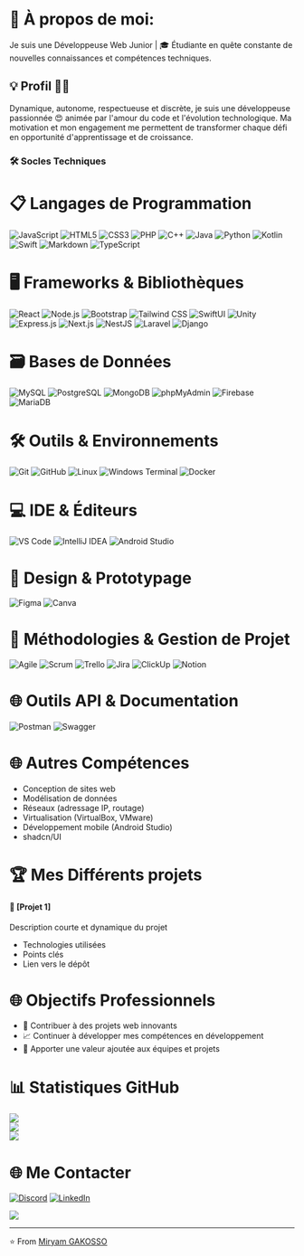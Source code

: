 # 💫 À propos de moi:
Je suis une Développeuse Web Junior | 🎓 Étudiante en quête constante de nouvelles connaissances et compétences techniques.

## 💡 Profil ​👩‍🦱
Dynamique, autonome, respectueuse et discrète, je suis une développeuse passionnée 😍 animée par l'amour du code et l'évolution technologique. 
Ma motivation et mon engagement me permettent de transformer chaque défi en opportunité d'apprentissage et de croissance.

### 🛠️ Socles Techniques

# 📋 Langages de Programmation
![JavaScript](https://img.shields.io/badge/JavaScript-F7DF1E?style=for-the-badge&logo=javascript&logoColor=black)
![HTML5](https://img.shields.io/badge/HTML5-E34F26?style=for-the-badge&logo=html5&logoColor=white)
![CSS3](https://img.shields.io/badge/CSS3-1572B6?style=for-the-badge&logo=css3&logoColor=white)
![PHP](https://img.shields.io/badge/PHP-777BB4?style=for-the-badge&logo=php&logoColor=white)
![C++](https://img.shields.io/badge/C++-00599C?style=for-the-badge&logo=cplusplus&logoColor=white)
![Java](https://img.shields.io/badge/Java-ED8B00?style=for-the-badge&logo=java&logoColor=white)
![Python](https://img.shields.io/badge/Python-3776AB?style=for-the-badge&logo=python&logoColor=white)
![Kotlin](https://img.shields.io/badge/Kotlin-0095D5?style=for-the-badge&logo=kotlin&logoColor=white)
![Swift](https://img.shields.io/badge/Swift-FA7343?style=for-the-badge&logo=swift&logoColor=white)
![Markdown](https://img.shields.io/badge/Markdown-000000?style=for-the-badge&logo=markdown&logoColor=white)
![TypeScript](https://img.shields.io/badge/TypeScript-007ACC?style=for-the-badge&logo=typescript&logoColor=white)

# 🖥️ Frameworks & Bibliothèques
![React](https://img.shields.io/badge/React-20232A?style=for-the-badge&logo=react&logoColor=61DAFB)
![Node.js](https://img.shields.io/badge/Node.js-43853D?style=for-the-badge&logo=node.js&logoColor=white)
![Bootstrap](https://img.shields.io/badge/Bootstrap-563D7C?style=for-the-badge&logo=bootstrap&logoColor=white)
![Tailwind CSS](https://img.shields.io/badge/Tailwind_CSS-38B2AC?style=for-the-badge&logo=tailwind-css&logoColor=white)
![SwiftUI](https://img.shields.io/badge/SwiftUI-007ACC?style=for-the-badge&logo=swift&logoColor=white)
![Unity](https://img.shields.io/badge/Unity-100000?style=for-the-badge&logo=unity&logoColor=white)
![Express.js](https://img.shields.io/badge/Express.js-404d59?style=for-the-badge&logo=express&logoColor=61DAFB)
![Next.js](https://img.shields.io/badge/Next.js-black?style=for-the-badge&logo=next.js&logoColor=white)
![NestJS](https://img.shields.io/badge/NestJS-E0234E?style=for-the-badge&logo=nestjs&logoColor=white)
![Laravel](https://img.shields.io/badge/Laravel-FF2D20?style=for-the-badge&logo=laravel&logoColor=white)
![Django](https://img.shields.io/badge/Django-092E20?style=for-the-badge&logo=django&logoColor=white)

# 🗃️ Bases de Données
![MySQL](https://img.shields.io/badge/MySQL-4479A1?style=for-the-badge&logo=mysql&logoColor=white)
![PostgreSQL](https://img.shields.io/badge/PostgreSQL-316192?style=for-the-badge&logo=postgresql&logoColor=white)
![MongoDB](https://img.shields.io/badge/MongoDB-4EA94B?style=for-the-badge&logo=mongodb&logoColor=white)
![phpMyAdmin](https://img.shields.io/badge/phpMyAdmin-F69E42?style=for-the-badge&logo=phpmyadmin&logoColor=white)
![Firebase](https://img.shields.io/badge/Firebase-039BE5?style=for-the-badge&logo=firebase&logoColor=white)
![MariaDB](https://img.shields.io/badge/MariaDB-003545?style=for-the-badge&logo=mariadb&logoColor=white)

# 🛠️ Outils & Environnements
![Git](https://img.shields.io/badge/Git-F05033?style=for-the-badge&logo=git&logoColor=white)
![GitHub](https://img.shields.io/badge/GitHub-100000?style=for-the-badge&logo=github&logoColor=white)
![Linux](https://img.shields.io/badge/Linux-FCC624?style=for-the-badge&logo=linux&logoColor=black)
![Windows Terminal](https://img.shields.io/badge/Windows%20Terminal-4D4D4D?style=for-the-badge&logo=windows-terminal&logoColor=white)
![Docker](https://img.shields.io/badge/Docker-2CA5E0?style=for-the-badge&logo=docker&logoColor=white)

# 💻 IDE & Éditeurs
![VS Code](https://img.shields.io/badge/Visual_Studio_Code-0078D4?style=for-the-badge&logo=visual%20studio%20code&logoColor=white)
![IntelliJ IDEA](https://img.shields.io/badge/IntelliJ_IDEA-000000?style=for-the-badge&logo=intellij-idea&logoColor=white)
![Android Studio](https://img.shields.io/badge/Android_Studio-3DDC84?style=for-the-badge&logo=android-studio&logoColor=white)

# 🎨 Design & Prototypage
![Figma](https://img.shields.io/badge/Figma-F24E1E?style=for-the-badge&logo=figma&logoColor=white)
![Canva](https://img.shields.io/badge/Canva-00C4CC?style=for-the-badge&logo=Canva&logoColor=white)

# 🔧 Méthodologies & Gestion de Projet
![Agile](https://img.shields.io/badge/Agile-007ACC?style=for-the-badge&logo=agile&logoColor=white)
![Scrum](https://img.shields.io/badge/Scrum-2C8EBB?style=for-the-badge&logo=scrum&logoColor=white)
![Trello](https://img.shields.io/badge/Trello-0052CC?style=for-the-badge&logo=trello&logoColor=white)
![Jira](https://img.shields.io/badge/Jira-0052CC?style=for-the-badge&logo=jira&logoColor=white)
![ClickUp](https://img.shields.io/badge/ClickUp-7B68EE?style=for-the-badge&logo=clickup&logoColor=white)
![Notion](https://img.shields.io/badge/Notion-000000?style=for-the-badge&logo=notion&logoColor=white)

# 🌐 Outils API & Documentation
![Postman](https://img.shields.io/badge/Postman-FF6C37?style=for-the-badge&logo=postman&logoColor=white)
![Swagger](https://img.shields.io/badge/Swagger-85EA2D?style=for-the-badge&logo=swagger&logoColor=black)

# 🌐 Autres Compétences
- Conception de sites web
- Modélisation de données
- Réseaux (adressage IP, routage)
- Virtualisation (VirtualBox, VMware)
- Développement mobile (Android Studio)
- shadcn/UI

# 🏆 Mes Différents projets
#### 🌟 [Projet 1]
Description courte et dynamique du projet
- Technologies utilisées
- Points clés
- Lien vers le dépôt

# 🌐 Objectifs Professionnels
- 🚀 Contribuer à des projets web innovants
- 📈 Continuer à développer mes compétences en développement
- 🤝 Apporter une valeur ajoutée aux équipes et projets

# 📊 Statistiques GitHub
![](https://github-readme-stats.vercel.app/api?username=h3m3r4&theme=blue_navy&hide_border=false&include_all_commits=true&count_private=true)<br/>
![](https://nirzak-streak-stats.vercel.app/?user=h3m3r4&theme=blue_navy&hide_border=false)<br/>
![](https://github-readme-stats.vercel.app/api/top-langs/?username=h3m3r4&theme=blue_navy&hide_border=false&include_all_commits=true&count_private=true&layout=compact)

# 🌐 Me Contacter
[![Discord](https://img.shields.io/badge/Discord-%237289DA.svg?logo=discord&logoColor=white)](https://discord.gg/NinaPeige (h3m3r4)) 
[![LinkedIn](https://img.shields.io/badge/LinkedIn-%230077B5.svg?logo=linkedin&logoColor=white)](https://linkedin.com/in/http://www.linkedin.com/in/miryam-gakosso) 


![](https://quotes-github-readme.vercel.app/api?type=horizontal&theme=merko)

---
⭐️ From [Miryam GAKOSSO](https://github.com/h3m3r4)
